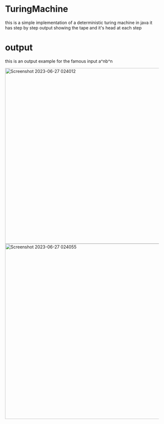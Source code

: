 # TuringMachine
this is a simple implementation of a deterministic turing machine in java
it has step by step output showing the tape and it's head at each step
# output
this is an output example for the famous input a^nb^n

<img width="574" alt="Screenshot 2023-06-27 024012" src="https://github.com/basicazo/TuringMachine/assets/88350761/ea4c0bb6-90ae-4a55-94f4-bd96afd02bfc">





<img width="573" alt="Screenshot 2023-06-27 024055" src="https://github.com/basicazo/TuringMachine/assets/88350761/20dbef22-3ac3-4039-a6cc-d07dc8cbfafa">

